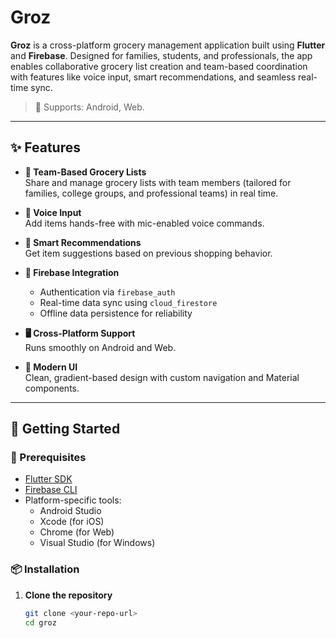 # Groz

**Groz** is a cross-platform grocery management application built using **Flutter** and **Firebase**. Designed for families, students, and professionals, the app enables collaborative grocery list creation and team-based coordination with features like voice input, smart recommendations, and seamless real-time sync.

> 🚀 Supports: Android, Web.

---

## ✨ Features

- **🧾 Team-Based Grocery Lists**  
  Share and manage grocery lists with team members (tailored for families, college groups, and professional teams) in real time.

- **🎤 Voice Input**  
  Add items hands-free with mic-enabled voice commands.

- **🤖 Smart Recommendations**  
  Get item suggestions based on previous shopping behavior.

- **🔐 Firebase Integration**
  - Authentication via `firebase_auth`
  - Real-time data sync using `cloud_firestore`
  - Offline data persistence for reliability

- **🖥️ Cross-Platform Support**  
  Runs smoothly on Android and Web.

- **🎨 Modern UI**  
  Clean, gradient-based design with custom navigation and Material components.

---

## 🚀 Getting Started

### 🔧 Prerequisites

- [Flutter SDK](https://flutter.dev/docs/get-started/install)
- [Firebase CLI](https://firebase.google.com/docs/cli)
- Platform-specific tools:
  - Android Studio
  - Xcode (for iOS)
  - Chrome (for Web)
  - Visual Studio (for Windows)

### 📦 Installation

1. **Clone the repository**
   ```bash
   git clone <your-repo-url>
   cd groz
